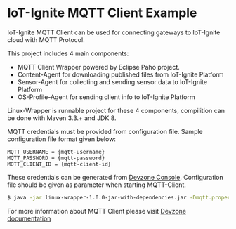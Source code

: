 # IoT-Ignite MQTT Client Example

IoT-Ignite MQTT Client can be used for connecting gateways to IoT-Ignite cloud with MQTT Protocol. 

This project includes 4 main components:

- MQTT Client Wrapper powered by Eclipse Paho project.
- Content-Agent for downloading published files from IoT-Ignite Platform
- Sensor-Agent for collecting and sending sensor data to IoT-Ignite Platform
- OS-Profile-Agent for sending client info to IoT-Ignite Platform

Linux-Wrapper is runnable project for these 4 components, compilition can be done with Maven 3.3.+ and JDK 8.

MQTT credentials must be provided from configuration file. Sample configuration file format given below:

```
MQTT_USERNAME = {mqtt-username}
MQTT_PASSWORD = {mqtt-password}
MQTT_CLIENT_ID = {mqtt-client-id}
```

These credentials can be generated from [Devzone Console](https://devzone.iot-ignite.com/dpanel). 
Configuration file should be given as parameter when starting MQTT-Client.

```bash
$ java -jar linux-wrapper-1.0.0-jar-with-dependencies.jar -Dmqtt.properties="./mqtt.configurations"
```


For more information about MQTT Client please visit [Devzone documentation](https://devzone.iot-ignite.com/knowledge-base/using-iot-ignite-mqtt-client/)
